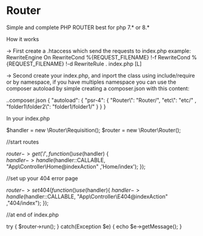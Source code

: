 # Router
Simple and complete PHP ROUTER
best for php 7.* or 8.*


How it works 

-> First create a .htaccess which send the requests to index.php 
   example: 
   RewriteEngine On
   RewriteCond %{REQUEST_FILENAME} !-f
   RewriteCond %{REQUEST_FILENAME} !-d
   RewriteRule . index.php [L]

-> Second create your index.php, and inport the class using include/require or by namespace, 
  if you have multiples namespace you can use the 
  composer autoload by simple creating a composer.json with this content:

  ..composer.json
  {
    "autoload": {
		"psr-4": 
        {
			    "Router\\": "Router/",
			     "etc\\": "etc/"	,
			      "folder1\\folder2\\": "folder1/folder1/"
        }
	   }
  }

  In your index.php

  $handler = new \Router\Requisition();
  $router = new \Router\Router();

  //start routes

  $router->get('/', function() use ($handler)
  {   
    $handler->handle($handler::CALLABLE,  "App\Controller\Home@indexAction" ,'Home/index');
  });

  //set up your 404 error page

  $router->set404(function()  use($handler){
    $handler->handle($handler::CALLABLE,  "App\Controller\E404@indexAction" ,"404/index");
  });


  //at end of index.php

 try
 {
     $router->run();
 }
 catch(Exception $e)
 {
     echo $e->getMessage();
 }
 
